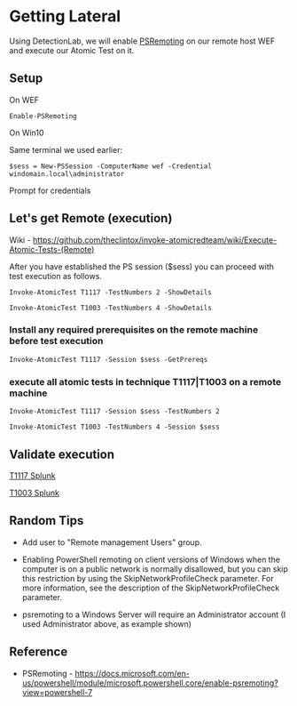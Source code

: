 # Getting Lateral

Using DetectionLab, we will enable [PSRemoting](https://docs.microsoft.com/en-us/powershell/module/microsoft.powershell.core/enable-psremoting?view=powershell-7) on our remote host WEF and execute our Atomic Test on it.

## Setup

On WEF

```
Enable-PSRemoting
```

On Win10

Same terminal we used earlier:

`$sess = New-PSSession -ComputerName wef -Credential windomain.local\administrator`

Prompt for credentials

## Let's get Remote (execution)

Wiki - https://github.com/theclintox/invoke-atomicredteam/wiki/Execute-Atomic-Tests-(Remote)

After you have established the PS session ($sess) you can proceed with test execution as follows.

`Invoke-AtomicTest T1117 -TestNumbers 2 -ShowDetails`

`Invoke-AtomicTest T1003 -TestNumbers 4 -ShowDetails`

### Install any required prerequisites on the remote machine before test execution

`Invoke-AtomicTest T1117 -Session $sess -GetPrereqs`

### execute all atomic tests in technique T1117|T1003 on a remote machine

`Invoke-AtomicTest T1117 -Session $sess -TestNumbers 2`

`Invoke-AtomicTest T1003 -TestNumbers 4 -Session $sess`

## Validate execution

[T1117 Splunk](https://192.168.38.105:8000/en-US/app/search/search?q=search%20host%3Dwef*%20regsvr32.exe%20earliest%3D-30m%20latest%3Dnow&display.page.search.mode=smart&dispatch.sample_ratio=1&workload_pool=&earliest=-24h%40h&latest=now&sid=1588276958.707)

[T1003 Splunk](https://192.168.38.105:8000/en-US/app/search/search?q=search%20host%3Dwef*%20reg.exe%20earliest%3D-30m%20latest%3Dnow%20%7C%20stats%20values(Process_Command_Line)&display.page.search.mode=smart&dispatch.sample_ratio=1&workload_pool=&earliest=-24h%40h&latest=now&sid=1588277661.75&display.page.search.tab=statistics&display.general.type=statistics)


## Random Tips

- Add user to "Remote management Users" group.

- Enabling PowerShell remoting on client versions of Windows when the computer is on a public network is normally disallowed, but you can skip this restriction by using the SkipNetworkProfileCheck parameter. For more information, see the description of the SkipNetworkProfileCheck parameter.

- psremoting to a Windows Server will require an Administrator account (I used Administrator above, as example shown)


## Reference

- PSRemoting - https://docs.microsoft.com/en-us/powershell/module/microsoft.powershell.core/enable-psremoting?view=powershell-7 